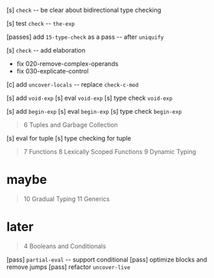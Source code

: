 [s] `check` -- be clear about bidirectional type checking

[s] test `check` -- `the-exp`

[passes] add `15-type-check` as a pass -- after `uniquify`

[s] `check` -- add elaboration

- fix 020-remove-complex-operands
- fix 030-explicate-control

[c] add `uncover-locals` -- replace `check-c-mod`

[s] add `void-exp`
[s] eval `void-exp`
[s] type check `void-exp`

[s] add `begin-exp`
[s] eval `begin-exp`
[s] type check `begin-exp`

> 6 Tuples and Garbage Collection

[s] eval for tuple
[s] type checking for tuple

> 7 Functions
> 8 Lexically Scoped Functions
> 9 Dynamic Typing

# maybe

> 10 Gradual Typing
> 11 Generics

# later

> 4 Booleans and Conditionals

[pass] `partial-eval` -- support conditional
[pass] optimize blocks and remove jumps
[pass] refactor `uncover-live`
